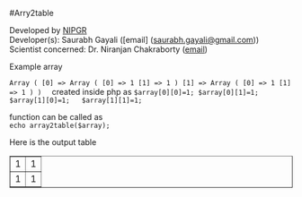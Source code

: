 #Arry2table

Developed by [NIPGR](www.nipgr.res.in)  
Developer(s): Saurabh Gayali ([email] (saurabh.gayali@gmail.com))  
Scientist concerned: Dr. Niranjan Chakraborty ([email](nchakraborty@gmail.com))





Example array

`Array ( [0] => Array ( [0] => 1 [1] => 1 ) [1] => Array ( [0] => 1 [1] => 1 ) ) 
`
created inside php as
`$array[0][0]=1;
$array[0][1]=1;  
$array[1][0]=1;  
$array[1][1]=1;`


function can be called as  
`echo array2table($array);`

Here is the output table
<table border=1><tbody><tr><td>1</td><td>1</td></tr><tr><td>1</td><td>1</td></tr></tbody></table>
